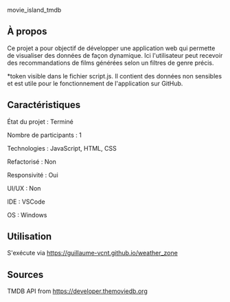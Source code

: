 movie_island_tmdb

## À propos 
Ce projet a pour objectif de développer une application web qui permette de visualiser des données de façon dynamique. Ici l'utilisateur peut recevoir des recommandations de
films générées selon un filtres de genre précis.

*token visible dans le fichier script.js. Il contient des données non sensibles et est utile pour le fonctionnement de l'application sur GitHub.

## Caractéristiques

État du projet : Terminé

Nombre de participants : 1 

Technologies : JavaScript, HTML, CSS

Refactorisé : Non 

Responsivité : Oui

UI/UX : Non

IDE : VSCode

OS : Windows 

## Utilisation 

S'exécute via https://guillaume-vcnt.github.io/weather_zone

## Sources
TMDB API from https://developer.themoviedb.org
